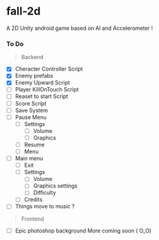 # fall-2d
A 2D Unity android game based on AI and Accelerometer !

### To Do
> Backend
- [x] Cheracter Controller Script
- [x] Enemy prefabs
- [x] Enemy Upward Script
- [ ] Player KillOnTouch Script
- [ ] Reaset to start Script
- [ ] Score Script
- [ ] Save System
- [ ] Pause Menu
  - [ ] Settings
    - [ ] Volume
    - [ ] Graphics
  - [ ] Resume
  - [ ] Menu
  
- [ ] Main menu
  - [ ] Exit
  - [ ] Settings
    - [ ] Volume
    - [ ] Graphics settings
    - [ ] Difficulty
  - [ ] Credits
  
- [ ] Things move to music ?

> Frontend
- [ ] Epic photoshop background
More coming soon ( O_O)
